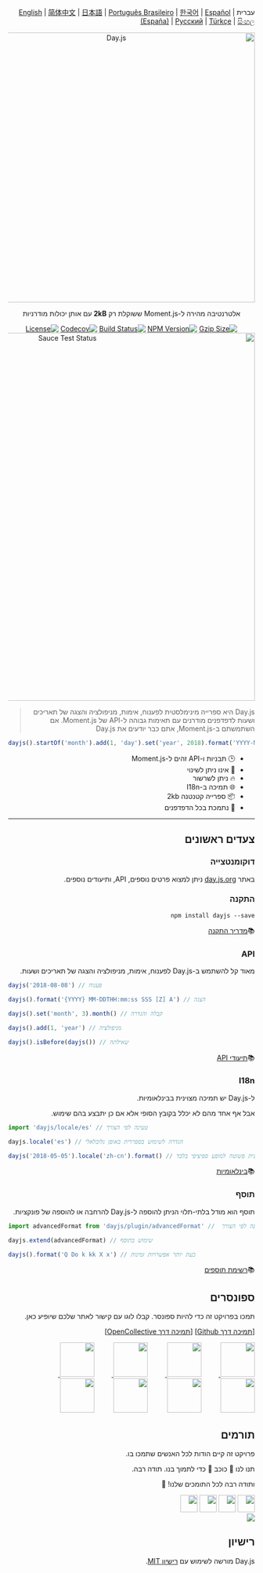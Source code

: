 <div dir="rtl">

עברית | [English](../../README.md)  | [简体中文](./docs/zh-cn/README.zh-CN.md) | [日本語](./docs/ja/README-ja.md) | [Português Brasileiro](./docs/pt-br/README-pt-br.md) | [한국어](./docs/ko/README-ko.md) | [Español (España)](./docs/es-es/README-es-es.md) | [Русский](./docs/ru/README-ru.md) | [Türkçe](./docs/tr/README-tr.md) | [සිංහල](./docs/si/README-si.md)

<p align="center"><a href="https://day.js.org/" target="_blank" rel="noopener noreferrer"><img width="550"
                                                                             src="https://user-images.githubusercontent.com/17680888/39081119-3057bbe2-456e-11e8-862c-646133ad4b43.png"
                                                                             alt="Day.js"></a></p>
<p align="center">אלטרנטיבה מהירה ל-Moment.js ששוקלת רק <b>2kB</b> עם אותן יכולות מודרניות</p>
<p align="center">
    <a href="https://unpkg.com/dayjs/dayjs.min.js"><img
            src="https://img.badgesize.io/https://unpkg.com/dayjs/dayjs.min.js?compression=gzip&style=flat-square"
            alt="Gzip Size"></a>
    <a href="https://www.npmjs.com/package/dayjs"><img src="https://img.shields.io/npm/v/dayjs.svg?style=flat-square&colorB=51C838"
                                                       alt="NPM Version"></a>
    <a href="https://github.com/iamkun/dayjs/actions/workflows/check.yml"><img
            src="https://github.com/iamkun/dayjs/actions/workflows/check.yml/badge.svg" alt="Build Status"></a>
    <a href="https://codecov.io/gh/iamkun/dayjs"><img
            src="https://img.shields.io/codecov/c/github/iamkun/dayjs/master.svg?style=flat-square" alt="Codecov"></a>
    <a href="https://github.com/iamkun/dayjs/blob/master/LICENSE"><img
            src="https://img.shields.io/badge/license-MIT-brightgreen.svg?style=flat-square" alt="License"></a>
    <br>
    <a href="https://saucelabs.com/u/dayjs">
        <img width="750" src="https://user-images.githubusercontent.com/17680888/40040137-8e3323a6-584b-11e8-9dba-bbe577ee8a7b.png" alt="Sauce Test Status">
    </a>
</p>

> Day.js היא ספרייה מינימלסטית לפענוח, אימות, מניפולציה והצגה של תאריכים ושעות לדפדפנים מודרנים עם תאימות גבוהה ל-API של Moment.js. אם השתמשתם ב-Moment.js, אתם כבר יודעים את Day.js

<div dir="ltr">

```js
dayjs().startOf('month').add(1, 'day').set('year', 2018).format('YYYY-MM-DD HH:mm:ss');
```

</div>

* 🕒 תבניות ו-API זהים ל-Moment.js
* 💪 אינו ניתן לשינוי
* 🔥 ניתן לשרשור
* 🌐 תמיכה ב-I18n
* 📦 ספרייה קטנטנה 2kb
* 👫 נתמכת בכל הדפדפנים

---

## צעדים ראשונים

### דוקומנטצייה
באתר [day.js.org](https://day.js.org/) ניתן למצוא פרטים נוספים, API, ותיעודים נוספים.


### התקנה

```console
npm install dayjs --save
```

📚[מדריך התקנה](https://day.js.org/docs/en/installation/installation)

### API
מאוד קל להשתמש ב-Day.js לפענוח, אימות, מניפולציה והצגה של תאריכים ושעות.

<div dir="ltr">


```javascript
dayjs('2018-08-08') // פענוח

dayjs().format('{YYYY} MM-DDTHH:mm:ss SSS [Z] A') // הצגה

dayjs().set('month', 3).month() // קבלה והגדרה

dayjs().add(1, 'year') // מניפולציה

dayjs().isBefore(dayjs()) // שאילתה
```

</div>

📚[תיעודי API](https://day.js.org/docs/en/parse/parse)

### I18n
ל-Day.js יש תמיכה מצוינית בבינלאומיות.

אבל אף אחד מהם לא יכלל בקובץ הסופי אלא אם כן יתבצע בהם שימוש.

<div dir="ltr">


```javascript
import 'dayjs/locale/es' // טעינה לפי הצורך

dayjs.locale('es') // הגדרה לשימוש בספרדית באופן גלובלאלי

dayjs('2018-05-05').locale('zh-cn').format() // הגדרה לשימוש בסינית פשוטה למופע ספיציפי בלבד
```

</div>


📚[בינלאומיות](https://day.js.org/docs/en/i18n/i18n)

### תוסף

תוסף הוא מודל בלתי-תלוי הניתן להוספה ל-Day.js להרחבה או להוספה של פונקציות.


<div dir="ltr">


```javascript
import advancedFormat from 'dayjs/plugin/advancedFormat' //  טעינה לפי הצורך

dayjs.extend(advancedFormat) // שימוש בתוסף

dayjs().format('Q Do k kk X x') // כעת יותר אפשרויות זמינות
```

</div>

📚[רשימת תוספים](https://day.js.org/docs/en/plugin/plugin)

## ספונסרים
תמכו בפרויקט זה כדי להיות ספונסר. קבלו לוגו עם קישור לאתר שלכם שיופיע כאן.


[[תמיכה דרך Github](https://github.com/sponsors/iamkun/)] [[תמיכה דרך OpenCollective](https://opencollective.com/dayjs#sponsor)]

<a href="https://toyokumo.co.jp" target="_blank">
  <img width="70" src="https://user-images.githubusercontent.com/17680888/197092231-2367b5eb-1e43-467e-a311-23f7cd97b086.png">
</a>
&nbsp;&nbsp;&nbsp;&nbsp;&nbsp;&nbsp;&nbsp;&nbsp;
<a href="https://github.com/alan-eu" target="_blank">
  <img width="70" src="https://avatars.githubusercontent.com/u/18175329?s=52&v=4">
</a>
&nbsp;&nbsp;&nbsp;&nbsp;&nbsp;&nbsp;&nbsp;&nbsp;
<a href="https://opencollective.com/sight-and-sound-ministries" target="_blank">
  <img width="70" src="https://user-images.githubusercontent.com/17680888/232316426-cb99b4cf-0ccb-4e73-a6ce-e16dba6aadf4.png">
</a>
&nbsp;&nbsp;&nbsp;&nbsp;&nbsp;&nbsp;&nbsp;&nbsp;
<a href="https://www.exoflare.com/open-source/?utm_source=dayjs&utm_campaign=open_source" target="_blank">
  <img width="70" src="https://user-images.githubusercontent.com/17680888/162761622-1407a849-0c41-4591-8aa9-f98114ec2092.png">
</a>
&nbsp;&nbsp;&nbsp;&nbsp;&nbsp;&nbsp;&nbsp;&nbsp;
<a href="https://rxdb.info/?utm_source=day.js.org&utm_medium=banner&utm_campaign=day.js.org-sponsored" target="_blank"><img width="70" src="https://user-images.githubusercontent.com/17680888/200301812-9c9bd523-5dc4-4cab-b380-543fbcd3802c.svg"></a>
&nbsp;&nbsp;&nbsp;&nbsp;&nbsp;&nbsp;&nbsp;&nbsp;
<a href="https://github.com/vendure-ecommerce" target="_blank"><img width="70" src="https://avatars.githubusercontent.com/u/39629390?s=52&v=4"></a>
&nbsp;&nbsp;&nbsp;&nbsp;&nbsp;&nbsp;&nbsp;&nbsp;
<a href="https://opencollective.com/docbot" target="_blank"><img width="70" src="https://images.opencollective.com/docbot/457761e/logo.png"></a>
&nbsp;&nbsp;&nbsp;&nbsp;&nbsp;&nbsp;&nbsp;&nbsp;
<a href="https://opencollective.com/datawrapper" target="_blank"><img width="70" src="https://images.opencollective.com/datawrapper/c13e229/logo.png"></a>

## תורמים

פרויקט זה קיים הודות לכל האנשים שתמכו בו.

תנו לנו 💖 כוכב 💖 כדי לתמוך בנו. תודה רבה.

ותודה רבה לכל התומכים שלנו! 🙏

<a href="https://opencollective.com/dayjs/backer/0/website?requireActive=false" target="_blank"><img width="35" src="https://opencollective.com/dayjs/backer/0/avatar.svg?requireActive=false"></a>
<a href="https://opencollective.com/dayjs/backer/1/website?requireActive=false" target="_blank"><img width="35" src="https://opencollective.com/dayjs/backer/1/avatar.svg?requireActive=false"></a>
<a href="https://opencollective.com/dayjs/backer/2/website?requireActive=false" target="_blank"><img width="35" src="https://opencollective.com/dayjs/backer/2/avatar.svg?requireActive=false"></a>
<a href="https://opencollective.com/dayjs/backer/3/website?requireActive=false" target="_blank"><img width="35" src="https://opencollective.com/dayjs/backer/3/avatar.svg?requireActive=false"></a>
<br />
<a href="https://opencollective.com/dayjs#backers" target="_blank"><img src="https://opencollective.com/dayjs/contributors.svg?width=890" /></a>

## רישיון

Day.js מורשה לשימוש עם [רישיון MIT](./LICENSE).
</div>
